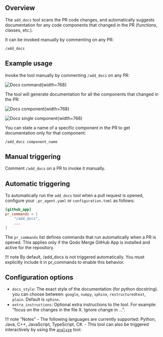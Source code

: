## Overview

The `add_docs` tool scans the PR code changes, and automatically suggests documentation for any code components that changed in the PR (functions, classes, etc.).

It can be invoked manually by commenting on any PR:

```
/add_docs
```

## Example usage

Invoke the tool manually by commenting `/add_docs` on any PR:

![Docs command](https://codium.ai/images/pr_agent/docs_command.png){width=768}

The tool will generate documentation for all the components that changed in the PR:

![Docs component](https://codium.ai/images/pr_agent/docs_components.png){width=768}

![Docs single component](https://codium.ai/images/pr_agent/docs_single_component.png){width=768}

You can state a name of a specific component in the PR to get documentation only for that component:

```
/add_docs component_name
```

## Manual triggering

Comment `/add_docs` on a PR to invoke it manually.

## Automatic triggering

To automatically run the `add_docs` tool when a pull request is opened, configure your `.pr_agent.yaml` or `configuration.toml` as follows:

```toml
[github_app]
pr_commands = [
    "/add_docs",
    ...
]
```

The `pr_commands` list defines commands that run automatically when a PR is opened.
This applies only if the Qodo Merge GitHub App is installed and active for the repository.

!!! note
By default, /add_docs is not triggered automatically. You must explicitly include it in pr_commands to enable this behavior.

## Configuration options

- `docs_style`: The exact style of the documentation (for python docstring). you can choose between: `google`, `numpy`, `sphinx`, `restructuredtext`, `plain`. Default is `sphinx`.
- `extra_instructions`: Optional extra instructions to the tool. For example: "focus on the changes in the file X. Ignore change in ...".

!!! note "Notes"
    - The following languages are currently supported: Python, Java, C++, JavaScript, TypeScript, C#.
    - This tool can also be triggered interactively by using the [`analyze`](./analyze.md) tool.
